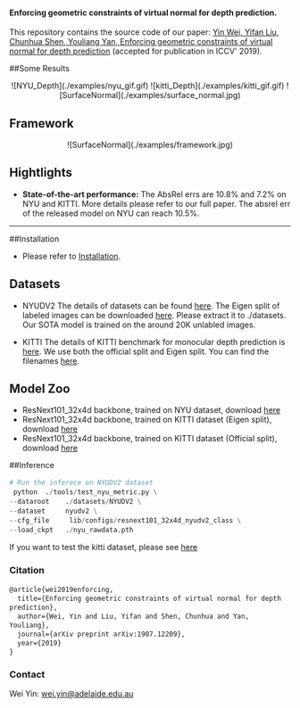 #### Enforcing geometric constraints of virtual normal for depth prediction.

This repository contains the source code of our paper:
[Yin Wei, Yifan Liu, Chunhua Shen, Youliang Yan, Enforcing geometric constraints of virtual normal for depth prediction](https://arxiv.org/abs/1907.12209) (accepted for publication in ICCV' 2019).

##Some Results
<p align="center">
![NYU_Depth](./examples/nyu_gif.gif)
![kitti_Depth](./examples/kitti_gif.gif)
![SurfaceNormal](./examples/surface_normal.jpg)
</p>

## Framework
<p align="center">
![SurfaceNormal](./examples/framework.jpg)
</p>

## Hightlights
- **State-of-the-art performance:** The AbsRel errs are 10.8% and 7.2% on NYU and KITTI. More details please refer to our full paper. The absrel err of the released model on NYU can reach 10.5%. 

****
##Installation
- Please refer to [Installation]().

## Datasets
- NYUDV2
   The details of datasets can be found [here](https://cs.nyu.edu/~silberman/datasets/nyu_depth_v2.html). The Eigen split of labeled images can be downloaded [here](https://cloudstor.aarnet.edu.au/plus/s/G2ckXCJX3pvrzRU). Please extract it to ./datasets. Our SOTA model is trained on the around 20K unlabled images.
    
- KITTI
  The details of KITTI benchmark for monocular depth prediction is [here](http://www.cvlibs.net/datasets/kitti/eval_depth.php?benchmark=depth_prediction). We use both the official split and Eigen split. You can find the filenames [here](https://github.com/mrharicot/monodepth/tree/master/utils/filenames).
  
  
## Model Zoo
- ResNext101_32x4d backbone, trained on NYU dataset, download [here](https://cloudstor.aarnet.edu.au/plus/s/7kdsKYchLdTi53p)
- ResNext101_32x4d backbone, trained on KITTI dataset (Eigen split), download [here](https://cloudstor.aarnet.edu.au/plus/s/eviO16z68cKbip5)
- ResNext101_32x4d backbone, trained on KITTI dataset (Official split), download [here](https://cloudstor.aarnet.edu.au/plus/s/pqIxORtFrVOFoea)



  
##Inference

```python
# Run the inferece on NYUDV2 dataset
 python  ./tools/test_nyu_metric.py \
--dataroot    ./datasets/NYUDV2 \
--dataset     nyudv2 \
--cfg_file     lib/configs/resnext101_32x4d_nyudv2_class \
--load_ckpt   ./nyu_rawdata.pth 
```
If you want to test the kitti dataset, please see [here](./datasets/KITTI/README.md)


### Citation
```
@article{wei2019enforcing,
  title={Enforcing geometric constraints of virtual normal for depth prediction},
  author={Wei, Yin and Liu, Yifan and Shen, Chunhua and Yan, Youliang},
  journal={arXiv preprint arXiv:1907.12209},
  year={2019}
}
```
### Contact
Wei Yin: wei.yin@adelaide.edu.au

